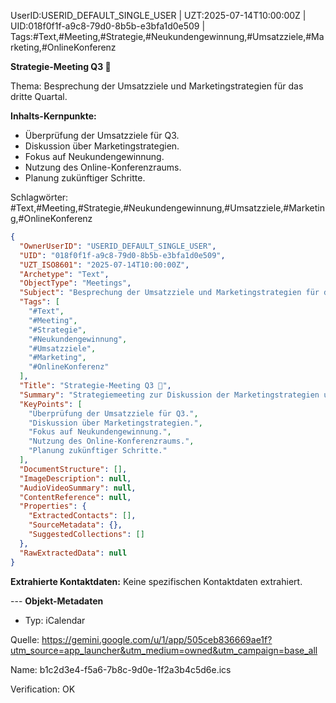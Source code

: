 UserID:USERID_DEFAULT_SINGLE_USER | UZT:2025-07-14T10:00:00Z | UID:018f0f1f-a9c8-79d0-8b5b-e3bfa1d0e509 | Tags:#Text,#Meeting,#Strategie,#Neukundengewinnung,#Umsatzziele,#Marketing,#OnlineKonferenz

**Strategie-Meeting Q3 🎯**

Thema: Besprechung der Umsatzziele und Marketingstrategien für das dritte Quartal.

**Inhalts-Kernpunkte:**
- Überprüfung der Umsatzziele für Q3.
- Diskussion über Marketingstrategien.
- Fokus auf Neukundengewinnung.
- Nutzung des Online-Konferenzraums.
- Planung zukünftiger Schritte.

Schlagwörter: #Text,#Meeting,#Strategie,#Neukundengewinnung,#Umsatzziele,#Marketing,#OnlineKonferenz

```json
{
  "OwnerUserID": "USERID_DEFAULT_SINGLE_USER",
  "UID": "018f0f1f-a9c8-79d0-8b5b-e3bfa1d0e509",
  "UZT_ISO8601": "2025-07-14T10:00:00Z",
  "Archetype": "Text",
  "ObjectType": "Meetings",
  "Subject": "Besprechung der Umsatzziele und Marketingstrategien für das dritte Quartal.",
  "Tags": [
    "#Text",
    "#Meeting",
    "#Strategie",
    "#Neukundengewinnung",
    "#Umsatzziele",
    "#Marketing",
    "#OnlineKonferenz"
  ],
  "Title": "Strategie-Meeting Q3 🎯",
  "Summary": "Strategiemeeting zur Diskussion der Marketingstrategien und Umsatzziele für das dritte Quartal, mit Fokus auf Neukundengewinnung.",
  "KeyPoints": [
    "Überprüfung der Umsatzziele für Q3.",
    "Diskussion über Marketingstrategien.",
    "Fokus auf Neukundengewinnung.",
    "Nutzung des Online-Konferenzraums.",
    "Planung zukünftiger Schritte."
  ],
  "DocumentStructure": [],
  "ImageDescription": null,
  "AudioVideoSummary": null,
  "ContentReference": null,
  "Properties": {
    "ExtractedContacts": [],
    "SourceMetadata": {},
    "SuggestedCollections": []
  },
  "RawExtractedData": null
}
```

**Extrahierte Kontaktdaten:** Keine spezifischen Kontaktdaten extrahiert.

--- **Objekt-Metadaten**
- Typ: iCalendar

Quelle: https://gemini.google.com/u/1/app/505ceb836669ae1f?utm_source=app_launcher&utm_medium=owned&utm_campaign=base_all

Name: b1c2d3e4-f5a6-7b8c-9d0e-1f2a3b4c5d6e.ics

Verification: OK